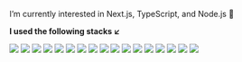 <div align="left">
  <p>I’m currently interested in Next.js, TypeScript, and Node.js 🚀</p>
  <p><strong>I used the following stacks ↙️</strong></p>
  <img src="https://img.shields.io/badge/React-61DAFB?style=for-the-badge&logo=React&logoColor=black"/>
  <img src="https://img.shields.io/badge/Next.js-000000?style=for-the-badge&logo=Next.js&logoColor=white"/>
  <img src="https://img.shields.io/badge/TypeScript-3178C6?style=for-the-badge&logo=typescript&logoColor=white"/>
  <img src="https://img.shields.io/badge/Redux-764ABC?style=for-the-badge&logo=Redux&logoColor=black"/>
  <img src="https://img.shields.io/badge/Recoil-3578E5?style=for-the-badge&logo=recoil&logoColor=black"/>
  <img src="https://img.shields.io/badge/Tailwind CSS-06B6D4?style=for-the-badge&logo=tailwind-css&logoColor=black"/>
  <img src="https://img.shields.io/badge/Styled Components-DB7093?style=for-the-badge&logo=styled-components&logoColor=black"/>
  <img src="https://img.shields.io/badge/Spring-6DB33F?style=for-the-badge&logo=spring&logoColor=black"/>
  <img src="https://img.shields.io/badge/Spring Boot-6DB33F?style=for-the-badge&logo=spring-boot&logoColor=black"/>
  <img src="https://img.shields.io/badge/Node.js-339933?style=for-the-badge&logo=Node.js&logoColor=black"/>
  <img src="https://img.shields.io/badge/Oracle-F80000?style=for-the-badge&logo=oracle&logoColor=black"/>
  <img src="https://img.shields.io/badge/PostgreSQL-4169E1?style=for-the-badge&logo=postgresql&logoColor=black"/>
  <img src="https://img.shields.io/badge/MySQL-4479A1?style=for-the-badge&logo=MySQL&logoColor=black"/>
  <img src="https://img.shields.io/badge/MongoDB-47A248?style=for-the-badge&logo=MongoDB&logoColor=black"/>
  <img src="https://img.shields.io/badge/Firebase-FFCA28?style=for-the-badge&logo=firebase&logoColor=black"/>
  <img src="https://img.shields.io/badge/Qlik Sense-2CA01C?style=for-the-badge&logo=qlik&logoColor=black"/>
  <img src="https://img.shields.io/badge/Solidity-363636?style=for-the-badge&logo=solidity&logoColor=black"/>
</div>
